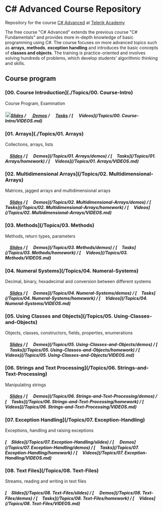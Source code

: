 #   C# Advanced Course Repository

Repository for the course [C# Advanced](http://telerikacademy.com/Courses/Courses/Details/323) at [Telerik Academy](http://telerikacademy.com)

The free course "C# Advanced" extends the previous course "C# Fundamentals" and provides more in-depth knowledge of basic programming using C#. The course focuses on more advanced topics such as **arrays**, **methods**, **exception handling** and introduces the basic concepts of **classes and objects**.
The training is practice-oriented and involves solving hundreds of problems, which develop students' algorithmic thinking and skills.

## Course program

### [00. Course Introduction](./Topics/00. Course-Intro)

Course Program, Examination

##### [<img src="https://raw.githubusercontent.com/TelerikAcademy/Common/master/icons/presentation.png" height="18"/>Slides](https://rawgit.com/TelerikAcademy/CSharp-Part-2/master/Topics/00.%20Course-Intro/slides/index.html) / [<img src="https://raw.githubusercontent.com/TelerikAcademy/Common/master/icons/code.png" height="15"> Demos](/Topics/00.%20Course-Intro/demos) / [<img src="https://raw.githubusercontent.com/TelerikAcademy/Common/master/icons/homework.png" height="15">Tasks](/Topics/00.%20Course-Intro/homework) / [<img src="https://raw.githubusercontent.com/TelerikAcademy/Common/master/icons/video.png" height="15"> Videos](/Topics/00. Course-Intro/VIDEOS.md)


### [01. Arrays](./Topics/01. Arrays)

Collections, arrays, lists


##### [<img src="https://raw.githubusercontent.com/TelerikAcademy/Common/master/icons/presentation.png" height="15" />Slides](https://rawgit.com/TelerikAcademy/CSharp-Part-2/master/Topics/01.%20Arrays/slides/index.html) / [<img src="https://raw.githubusercontent.com/TelerikAcademy/Common/master/icons/code.png" height="15"> Demos](/Topics/01. Arrays/demos) / [<img src="https://raw.githubusercontent.com/TelerikAcademy/Common/master/icons/homework.png" height="15">Tasks](/Topics/01. Arrays/homework) / [<img src="https://raw.githubusercontent.com/TelerikAcademy/Common/master/icons/video.png" height="13"> Videos](/Topics/01. Arrays/VIDEOS.md)


### [02. Multidimensional Arrays](/Topics/02. Multidimensional-Arrays)

Matrices, jagged arrays and multidimensional arrays


##### [<img src="https://raw.githubusercontent.com/TelerikAcademy/Common/master/icons/presentation.png" height="15" />Slides](https://rawgit.com/TelerikAcademy/CSharp-Part-2/master/Topics/02.%20Multidimensional-Arrays/slides/index.html) / [<img src="https://raw.githubusercontent.com/TelerikAcademy/Common/master/icons/code.png" height="15"> Demos](/Topics/02. Multidimensional-Arrays/demos) / [<img src="https://raw.githubusercontent.com/TelerikAcademy/Common/master/icons/homework.png" height="15">Tasks](/Topics/02. Multidimensional-Arrays/homework) / [<img src="https://raw.githubusercontent.com/TelerikAcademy/Common/master/icons/video.png" height="13"> Videos](/Topics/02. Multidimensional-Arrays/VIDEOS.md)

### [03. Methods](/Topics/03. Methods)

Methods, return types, parameters


##### [<img src="https://raw.githubusercontent.com/TelerikAcademy/Common/master/icons/presentation.png" height="15" />Slides](https://rawgit.com/TelerikAcademy/CSharp-Part-2/master/Topics/03.%20Methods/slides/index.html) / [<img src="https://raw.githubusercontent.com/TelerikAcademy/Common/master/icons/code.png" height="15"> Demos](/Topics/03. Methods/demos) / [<img src="https://raw.githubusercontent.com/TelerikAcademy/Common/master/icons/homework.png" height="15">Tasks](/Topics/03. Methods/homework) / [<img src="https://raw.githubusercontent.com/TelerikAcademy/Common/master/icons/video.png" height="13"> Videos](/Topics/03. Methods/VIDEOS.md)


### [04. Numeral Systems](/Topics/04. Numeral-Systems)

Decimal, binary, hexadecimal and conversion between different systems

##### [<img src="https://raw.githubusercontent.com/TelerikAcademy/Common/master/icons/presentation.png" height="15" />Slides](https://rawgit.com/TelerikAcademy/CSharp-Part-2/master/Topics/04.%20Numeral-Systems/slides/index.html) / [<img src="https://raw.githubusercontent.com/TelerikAcademy/Common/master/icons/code.png" height="15"> Demos](/Topics/04. Numeral-Systems/demos) / [<img src="https://raw.githubusercontent.com/TelerikAcademy/Common/master/icons/homework.png" height="15">Tasks](/Topics/04. Numeral-Systems/homework) / [<img src="https://raw.githubusercontent.com/TelerikAcademy/Common/master/icons/video.png" height="13"> Videos](/Topics/04. Numeral-Systems/VIDEOS.md)

### [05. Using Classes and Objects](/Topics/05. Using-Classes-and-Objects)

Objects, classes, constructors, fields, properties, enumerations

##### [<img src="https://raw.githubusercontent.com/TelerikAcademy/Common/master/icons/presentation.png" height="15" />Slides](https://rawgit.com/TelerikAcademy/CSharp-Part-2/master/Topics/05.%20Using-Classes-and-Objects/slides/index.html) / [<img src="https://raw.githubusercontent.com/TelerikAcademy/Common/master/icons/code.png" height="15"> Demos](/Topics/05. Using-Classes-and-Objects/demos) / [<img src="https://raw.githubusercontent.com/TelerikAcademy/Common/master/icons/homework.png" height="15">Tasks](/Topics/05. Using-Classes-and-Objects/homework) / [<img src="https://raw.githubusercontent.com/TelerikAcademy/Common/master/icons/video.png" height="13"> Videos](/Topics/05. Using-Classes-and-Objects/VIDEOS.md)

### [06. Strings and Text Processing](/Topics/06. Strings-and-Text-Processing)

Manipulating strings

##### [<img src="https://raw.githubusercontent.com/TelerikAcademy/Common/master/icons/presentation.png" height="15" />Slides](https://rawgit.com/TelerikAcademy/CSharp-Part-2/master/Topics/06.%20Strings-and-Text-Processing/slides/index.html) / [<img src="https://raw.githubusercontent.com/TelerikAcademy/Common/master/icons/code.png" height="15"> Demos](/Topics/06. Strings-and-Text-Processing/demos) / [<img src="https://raw.githubusercontent.com/TelerikAcademy/Common/master/icons/homework.png" height="15">Tasks](/Topics/06. Strings-and-Text-Processing/homework) / [<img src="https://raw.githubusercontent.com/TelerikAcademy/Common/master/icons/video.png" height="13"> Videos](/Topics/06. Strings-and-Text-Processing/VIDEOS.md)

### [07. Exception Handling](/Topics/07. Exception-Handling)

Exceptions, handling and raising exceptions

##### [<img src="https://raw.githubusercontent.com/TelerikAcademy/Common/master/icons/presentation.png" height="15" />Slides](/Topics/07. Exception-Handling/slides) / [<img src="https://raw.githubusercontent.com/TelerikAcademy/Common/master/icons/code.png" height="15"> Demos](/Topics/07. Exception-Handling/demos) / [<img src="https://raw.githubusercontent.com/TelerikAcademy/Common/master/icons/homework.png" height="15">Tasks](/Topics/07. Exception-Handling/homework) / [<img src="https://raw.githubusercontent.com/TelerikAcademy/Common/master/icons/video.png" height="13"> Videos](/Topics/07. Exception-Handling/VIDEOS.md)

### [08. Text Files](/Topics/08. Text-Files)

Streams, reading and writing in text files

##### [<img src="https://raw.githubusercontent.com/TelerikAcademy/Common/master/icons/presentation.png" height="15" />Slides](/Topics/08. Text-Files/slides) / [<img src="https://raw.githubusercontent.com/TelerikAcademy/Common/master/icons/code.png" height="15"> Demos](/Topics/08. Text-Files/demos) / [<img src="https://raw.githubusercontent.com/TelerikAcademy/Common/master/icons/homework.png" height="15">Tasks](/Topics/08. Text-Files/homework) / [<img src="https://raw.githubusercontent.com/TelerikAcademy/Common/master/icons/video.png" height="13"> Videos](/Topics/08. Text-Files/VIDEOS.md)
